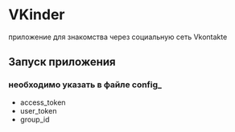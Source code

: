 # **VKinder**
приложение для знакомства через социальную сеть Vkontakte

## Запуск приложения

### необходимо указать в файле config_ 
* access_token
* user_token
* group_id